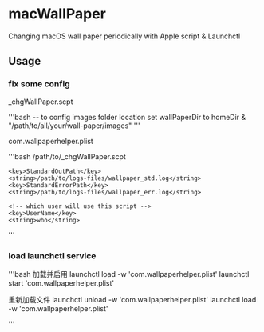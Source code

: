 # macWallPaper
Changing macOS wall paper periodically with Apple script &amp; Launchctl

## Usage

### fix some config



_chgWallPaper.scpt

'''bash
    -- to config images folder location
	set wallPaperDir to homeDir & "/path/to/all/your/wall-paper/images"
'''

com.wallpaperhelper.plist

'''bash
    <string>/path/to/_chgWallPaper.scpt</string>


 	<key>StandardOutPath</key>
	<string>/path/to/logs-files/wallpaper_std.log</string>
	<key>StandardErrorPath</key>
	<string>/path/to/logs-files/wallpaper_err.log</string>

    <!-- which user will use this script -->
	<key>UserName</key>
	<string>who</string>
'''

### load launchctl service

'''bash
加载并启用
launchctl load -w 'com.wallpaperhelper.plist'
launchctl start 'com.wallpaperhelper.plist'

重新加载文件
launchctl unload -w 'com.wallpaperhelper.plist'
launchctl load -w 'com.wallpaperhelper.plist'

'''
